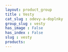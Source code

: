 ```yaml
---
layout: product_group
title : Vesty
cat_slug : odevy-a-doplnky
group_slug : vesty
has_image : False
has_index : False
slug : vesty
products:
---
```


